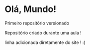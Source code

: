 # Olá, Mundo!
 Primeiro repositório versionado

 Repositório criado durante uma aula ! 

linha adicionada diretamente do site !  :)
